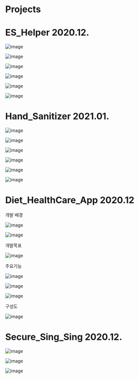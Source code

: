 # Projects

# ES_Helper 2020.12.

![image](https://github.com/JaeHyunYu/Projects/assets/45021096/ece20673-4b63-455a-a150-880e53f8fed2)

![image](https://github.com/JaeHyunYu/Projects/assets/45021096/5304b979-33d3-4d16-b7f8-ab39d3b8a6f6)

![image](https://github.com/JaeHyunYu/Projects/assets/45021096/602154c6-06eb-42fc-b603-4fc99460d637)

![image](https://github.com/JaeHyunYu/Projects/assets/45021096/1e332cf7-d3d6-4fbd-b872-b561f2dff9de)

![image](https://github.com/JaeHyunYu/Projects/assets/45021096/1aebb427-a3d3-4d3c-9a4c-d103ab263fdd)

![image](https://github.com/JaeHyunYu/Projects/assets/45021096/24e383ce-6c1b-40ca-ae5b-0f70422d1fbf)

# Hand_Sanitizer 2021.01.

![image](https://github.com/JaeHyunYu/Projects/assets/45021096/a1f36b30-59ba-4284-a298-1e6b72b2e134)

![image](https://github.com/JaeHyunYu/Projects/assets/45021096/04de4448-5d13-4472-8605-9b04c8633532)

![image](https://github.com/JaeHyunYu/Projects/assets/45021096/81c0a93f-5baf-4d8a-a224-b81ed7137082)

![image](https://github.com/JaeHyunYu/Projects/assets/45021096/77483e18-f2df-4a28-b268-4523992f42cf)

![image](https://github.com/JaeHyunYu/Projects/assets/45021096/427c36de-7f44-4304-83bc-03d915268e30)

![image](https://github.com/JaeHyunYu/Projects/assets/45021096/b7ebe17f-7985-4f79-9e77-86c433b6720c)

# Diet_HealthCare_App 2020.12

개발 배경

![image](https://user-images.githubusercontent.com/45021096/101444703-655be980-3963-11eb-9fa3-91e975c76df1.png)


![image](https://user-images.githubusercontent.com/45021096/101444687-583efa80-3963-11eb-997d-edb78ab5b226.png)



개발목표

![image](https://user-images.githubusercontent.com/45021096/101444731-760c5f80-3963-11eb-899d-733808bd3b4c.png)


주요기능

![image](https://user-images.githubusercontent.com/45021096/101444761-8ae8f300-3963-11eb-8c12-a7f08e9a8b56.png)

![image](https://user-images.githubusercontent.com/45021096/101444789-9dfbc300-3963-11eb-9f9c-880dda3a117d.png)

![image](https://user-images.githubusercontent.com/45021096/101444809-b075fc80-3963-11eb-8214-5c6bdea80e45.png)



구성도

![image](https://user-images.githubusercontent.com/45021096/101444858-caafda80-3963-11eb-94fc-288915cd0a63.png)


# Secure_Sing_Sing 2020.12.

![image](https://user-images.githubusercontent.com/45021096/101444432-d6e76800-3962-11eb-83ab-f941a8ef4d2e.png)



![image](https://user-images.githubusercontent.com/45021096/101444510-f8485400-3962-11eb-845f-f3de01ba87cd.png)



![image](https://user-images.githubusercontent.com/45021096/101444315-94259000-3962-11eb-8c3d-a4d78bf54aed.png)
